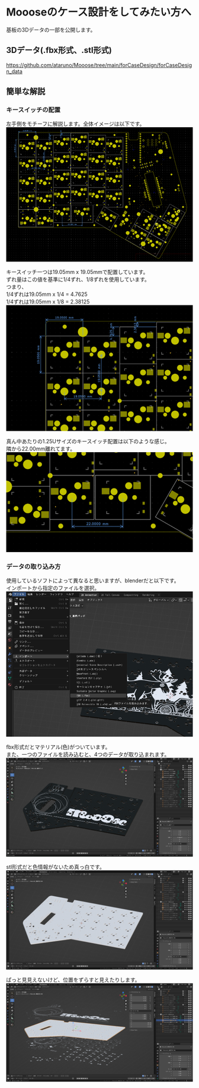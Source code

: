 # Moooseのケース設計をしてみたい方へ
基板の3Dデータの一部を公開します。

## 3Dデータ(.fbx形式、.stl形式)
https://github.com/ataruno/Mooose/tree/main/forCaseDesign/forCaseDesign_data

## 簡単な解説
### キースイッチの配置
左手側をモチーフに解説します。全体イメージは以下です。  
![ ](https://github.com/ataruno/Mooose/blob/main/forCaseDesign/forCaseDesign_image/%E3%82%B1%E3%83%BC%E3%82%B9%E8%A8%AD%E8%A8%88%E7%94%A805.png)

キースイッチ一つは19.05mm x 19.05mmで配置しています。  
ずれ量はこの値を基準に1/4ずれ、1/8ずれを使用しています。  
つまり、  
1/4ずれは19.05mm x 1/4 = 4.7625  
1/4ずれは19.05mm x 1/8 = 2.38125  
![ ](https://github.com/ataruno/Mooose/blob/main/forCaseDesign/forCaseDesign_image/%E3%82%B1%E3%83%BC%E3%82%B9%E8%A8%AD%E8%A8%88%E7%94%A806.png)

真ん中あたりの1.25Uサイズのキースイッチ配置は以下のような感じ。  
隣から22.00mm離れてます。  
![ ](https://github.com/ataruno/Mooose/blob/main/forCaseDesign/forCaseDesign_image/%E3%82%B1%E3%83%BC%E3%82%B9%E8%A8%AD%E8%A8%88%E7%94%A807.png)

### データの取り込み方
使用しているソフトによって異なると思いますが、blenderだと以下です。  
インポートから指定のファイルを選択。  
![ ](https://github.com/ataruno/Mooose/blob/main/forCaseDesign/forCaseDesign_image/%E3%82%B1%E3%83%BC%E3%82%B9%E8%A8%AD%E8%A8%88%E7%94%A800.png)

fbx形式だとマテリアル(色)がついています。  
また、一つのファイルを読み込むと、4つのデータが取り込まれます。  
![ ](https://github.com/ataruno/Mooose/blob/main/forCaseDesign/forCaseDesign_image/%E3%82%B1%E3%83%BC%E3%82%B9%E8%A8%AD%E8%A8%88%E7%94%A801.png)

stl形式だと色情報がないため真っ白です。  
![ ](https://github.com/ataruno/Mooose/blob/main/forCaseDesign/forCaseDesign_image/%E3%82%B1%E3%83%BC%E3%82%B9%E8%A8%AD%E8%A8%88%E7%94%A802.png)

ぱっと見見えないけど、位置をずらすと見えたりします。  
![ ](https://github.com/ataruno/Mooose/blob/main/forCaseDesign/forCaseDesign_image/%E3%82%B1%E3%83%BC%E3%82%B9%E8%A8%AD%E8%A8%88%E7%94%A803.png)



